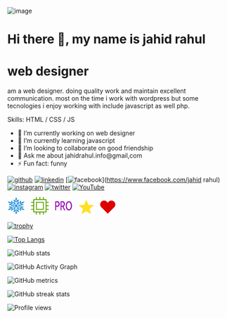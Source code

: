 ![image](https://user-images.githubusercontent.com/123277456/213896484-e5f6aa9d-52ab-42a5-9604-eda311b7fd2b.png)

# Hi there 👋, my name is jahid rahul
# web designer


am a web designer. doing quality work and maintain excellent communication. most on the time i work with wordpress but some tecnologies i enjoy working with include javascript as well php.

Skills:  HTML / CSS / JS

- 🔭 I’m currently working on web designer  
- 🌱 I’m currently learning javascript 
- 👯 I’m looking to collaborate on good friendship 
- 💬 Ask me about jahidrahul.info@gmail,com 
- ⚡ Fun fact: funny 


[<img src='https://cdn.jsdelivr.net/npm/simple-icons@3.0.1/icons/github.svg' alt='github' height='40'>](https://github.com/jahidrahul50)  [<img src='https://cdn.jsdelivr.net/npm/simple-icons@3.0.1/icons/linkedin.svg' alt='linkedin' height='40'>](https://www.linkedin.com/in/jahidrahul50/)  [<img src='https://cdn.jsdelivr.net/npm/simple-icons@3.0.1/icons/facebook.svg' alt='facebook' height='40'>](https://www.facebook.com/jahid rahul)  [<img src='https://cdn.jsdelivr.net/npm/simple-icons@3.0.1/icons/instagram.svg' alt='instagram' height='40'>](https://www.instagram.com/jahidrahul50/)  [<img src='https://cdn.jsdelivr.net/npm/simple-icons@3.0.1/icons/twitter.svg' alt='twitter' height='40'>](https://twitter.com/@jahidrahul)  [<img src='https://cdn.jsdelivr.net/npm/simple-icons@3.0.1/icons/youtube.svg' alt='YouTube' height='40'>](https://www.youtube.com/channel/@jahidrahul50)  

<a href='https://archiveprogram.github.com/'><img src='https://raw.githubusercontent.com/acervenky/animated-github-badges/master/assets/acbadge.gif' width='40' height='40'></a> <a href='https://docs.github.com/en/developers'><img src='https://raw.githubusercontent.com/acervenky/animated-github-badges/master/assets/devbadge.gif' width='40' height='40'></a> <a href='https://github.com/pricing'><img src='https://raw.githubusercontent.com/acervenky/animated-github-badges/master/assets/pro.gif' width='40' height='40'></a> <a href='https://stars.github.com/'><img src='https://raw.githubusercontent.com/acervenky/animated-github-badges/master/assets/starbadge.gif' width='35' height='35'></a> <a href='https://docs.github.com/en/github/supporting-the-open-source-community-with-github-sponsors'><img src='https://raw.githubusercontent.com/acervenky/animated-github-badges/master/assets/sponsorbadge.gif' width='35' height='35'></a> 

[![trophy](https://github-profile-trophy.vercel.app/?username=jahidrahul50)](https://github.com/ryo-ma/github-profile-trophy)

[![Top Langs](https://github-readme-stats.vercel.app/api/top-langs/?username=jahidrahul50)](https://github.com/anuraghazra/github-readme-stats)

![GitHub stats](https://github-readme-stats.vercel.app/api?username=jahidrahul50&show_icons=true&count_private=true)  

![GitHub Activity Graph](https://activity-graph.herokuapp.com/graph?username=jahidrahul50)  

![GitHub metrics](https://metrics.lecoq.io/jahidrahul50)  

![GitHub streak stats](https://streak-stats.demolab.com/?user=jahidrahul50)  

![Profile views](https://gpvc.arturio.dev/jahidrahul50)  
